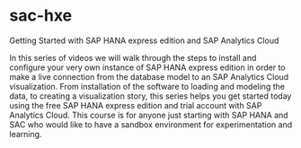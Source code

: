 # sac-hxe
Getting Started with SAP HANA express edition and SAP Analytics Cloud

In this series of videos we will walk through the steps to install and configure your very own instance of SAP HANA express edition in order to make a live connection from the database model to an SAP Analytics Cloud visualization.  From installation of the software to loading and modeling the data, to creating a visualization story, this series helps you get started today using the free SAP HANA express edition and trial account with SAP Analytics Cloud. This course is for anyone just starting with SAP HANA and SAC who would like to have a sandbox environment for experimentation and learning.
